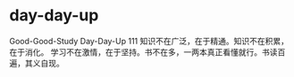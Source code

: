 # day-day-up
Good-Good-Study Day-Day-Up
111
知识不在广泛，在于精通。知识不在积累，在于消化。 学习不在激情，在于坚持。书不在多，一两本真正看懂就行。书读百遍，其义自现。
